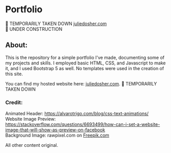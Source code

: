 # Portfolio
🛑 TEMPORARILY TAKEN DOWN
[juliedosher.com](https://juliedosher.azurewebsites.net/)  
🚧 UNDER CONSTRUCTION

## About:
This is the repository for a simple portfolio I've made, documenting some of my projects and skills. I employed basic HTML, CSS, and Javascript to make it, and I used Bootstrap 5 as well. No templates were used in the creation of this site.

You can find my hosted website here: [juliedosher.com](https://juliedosher.azurewebsites.net/). 🛑 TEMPORARILY TAKEN DOWN   
   
   
### Credit:  
Animated Header: https://alvarotrigo.com/blog/css-text-animations/  
Website Image Preview: https://stackoverflow.com/questions/6693499/how-can-i-set-a-website-image-that-will-show-as-preview-on-facebook   
Background Image: rawpixel.com on [Freepik.com](https://www.freepik.com/)  

All other content original.

